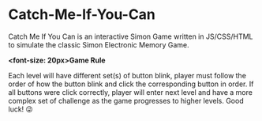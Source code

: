 # Catch-Me-If-You-Can
Catch Me If You Can is an interactive Simon Game written in JS/CSS/HTML to simulate the classic Simon Electronic Memory Game.

<b><font-size: 20px>Game Rule</font></b>

Each level will have different set(s) of button blink, player must follow the order of how the button blink and click the corresponding button in order. If all buttons were click correctly, player will enter next level and have a more complex set of challenge as the game progresses to higher levels. Good luck! 😜
